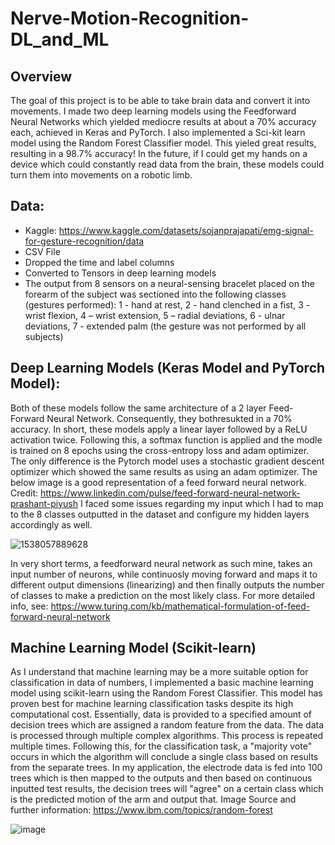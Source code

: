 # Nerve-Motion-Recognition-DL_and_ML


## Overview
The goal of this project is to be able to take brain data and convert it into movements. I made two deep learning models using the Feedforward Neural Networks which yielded mediocre results at about a 70% accuracy each, achieved in Keras and PyTorch. I also implemented a Sci-kit learn model using the Random Forest Classifier model. This yieled great results, resulting in a 98.7% accuracy! In the future, if I could get my hands on a device which could constantly read data from the brain, these models could turn them into movements on a robotic limb.


## Data:
- Kaggle: https://www.kaggle.com/datasets/sojanprajapati/emg-signal-for-gesture-recognition/data
- CSV File
- Dropped the time and label columns
- Converted to Tensors in deep learning models
- The output from 8 sensors on a neural-sensing bracelet placed on the forearm of the subject was sectioned into the following classes (gestures performed):
  1 - hand at rest,
  2 - hand clenched in a fist,
  3 - wrist flexion,
  4 – wrist extension,
  5 – radial deviations,
  6 - ulnar deviations,
  7 - extended palm (the gesture was not performed by all subjects)
  

## Deep Learning Models (Keras Model and PyTorch Model):
Both of these models follow the same architecture of a 2 layer Feed-Forward Neural Network. Consequently, they bothresukted in a 70% accuracy. In short, these models apply a linear layer followed by a ReLU activation twice. Following this, a softmax function is applied and the modle is trained on 8 epochs using the cross-entropy loss and adam optimizer. The only difference is the Pytorch model uses a stochastic gradient descent optimizer which showed the same results as using an adam optimizer. The below image is a good representation of a feed forward neural network. Credit: https://www.linkedin.com/pulse/feed-forward-neural-network-prashant-piyush
I faced some issues regarding my input which I had to map to the 8 classes outputted in the dataset and configure my hidden layers accordingly as well.



![1538057889628](https://github.com/Krish-mal15/Nerve-Motion-Recognition-DL_and_ML/assets/156712020/0bf7b182-c9f9-4cb9-ad84-0cf3f44d9a01)



In very short terms, a feedforward neural network as such mine, takes an input number of neurons, while continuosly moving forward and maps it to different output dimensions (linearizing) and then finally outputs the number of classes to make a prediction on the most likely class.  For more detailed info, see: https://www.turing.com/kb/mathematical-formulation-of-feed-forward-neural-network


## Machine Learning Model (Scikit-learn)
As I understand that machine learning may be a more suitable option for classification in data of numbers, I implemented a basic machine learning model using scikit-learn using the Random Forest Classifier. This model has proven best for machine learning classification tasks despite its high computational cost. Essentially, data is provided to a specified amount of decision trees which are assigned a random feature from the data. The data is processed through multiple complex algorithms. This process is repeated multiple times. Following this, for the classification task, a "majority vote" occurs in which the algorithm will conclude a single class based on results from the separate trees. In my application, the electrode data is fed into 100 trees which is then mapped to the outputs and then based on continuous inputted test results, the decision trees will "agree" on a certain class which is the predicted motion of the arm and output that. Image Source and further information: https://www.ibm.com/topics/random-forest


![image](https://github.com/Krish-mal15/Nerve-Motion-Recognition-DL_and_ML/assets/156712020/4c8fb01b-8b5f-4f1b-b311-70f26d40dbe7)


